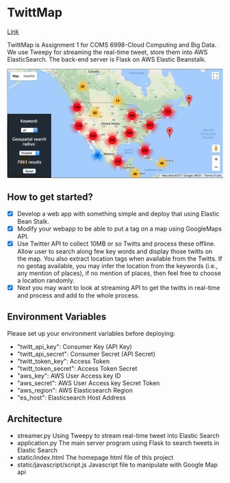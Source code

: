 # TwittMap

[Link](http://twittmap-env.etjvjrbft2.us-west-1.elasticbeanstalk.com/)

TwittMap is Assignment 1 for COMS 6998-Cloud Computing and Big Data. We use Tweepy for streaming the real-time tweet, store them into AWS ElasticSearch. The back-end server is Flask on AWS Elastic Beanstalk.

![demo](static/images/demo-v1.2.jpg)

## How to get started?

- [x] Develop a web app with something simple and deploy that using Elastic Bean Stalk.
- [x] Modify your webapp to be able to put a tag on a map using GoogleMaps API.
- [x] Use Twitter API to collect 10MB or so Twitts and process these offline. Allow user to search along few key words and display those twitts on the map. You also extract location tags when available from the Twitts. If no geotag available, you may infer the location from the keywords (i.e., any mention of places), if no mention of places, then feel free to choose a location randomly.
- [x] Next you may want to look at streaming API to get the twitts in real-time and process and add to the whole process.

## Environment Variables

Please set up your environment variables before deploying:

- "twitt_api_key": Consumer Key (API Key)
- "twitt_api_secret": Consumer Secret (API Secret)
- "twitt_token_key": Access Token
- "twitt_token_secret": Access Token Secret
- "aws_key": AWS User Access key ID
- "aws_secret": AWS User Access key Secret Token
- "aws_region": AWS Elasticsearch Region
- "es_host": Elasticsearch Host Address

## Architecture
- streamer.py Using Tweepy to stream real-time tweet into Elastic Search
- application.py The main server program using Flask to search tweets in Elastic Search
- static/index.html The homepage html file of this project
- static/javascript/script.js Javascript file to manipulate with Google Map api
